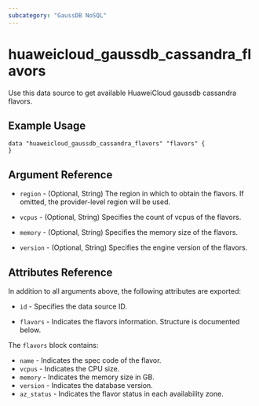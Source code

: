 ```yaml
---
subcategory: "GaussDB NoSQL"
---
```


# huaweicloud_gaussdb_cassandra_flavors

Use this data source to get available HuaweiCloud gaussdb cassandra flavors.

## Example Usage

```hcl
data "huaweicloud_gaussdb_cassandra_flavors" "flavors" {
}
```

## Argument Reference

* `region` - (Optional, String) The region in which to obtain the flavors. If omitted, the provider-level region will be
  used.

* `vcpus` - (Optional, String) Specifies the count of vcpus of the flavors.

* `memory` - (Optional, String) Specifies the memory size of the flavors.

* `version` - (Optional, String) Specifies the engine version of the flavors.

## Attributes Reference

In addition to all arguments above, the following attributes are exported:

* `id` - Specifies the data source ID.

* `flavors` - Indicates the flavors information. Structure is documented below.

The `flavors` block contains:

* `name` - Indicates the spec code of the flavor.
* `vcpus` - Indicates the CPU size.
* `memory` - Indicates the memory size in GB.
* `version` - Indicates the database version.
* `az_status` - Indicates the flavor status in each availability zone.
